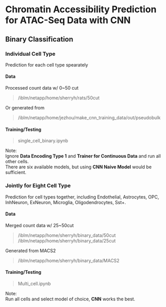 # Chromatin Accessibility Prediction for ATAC-Seq Data with CNN
## Binary Classification
### Individual Cell Type
Prediction for each cell type spearately
#### Data
Processed count data w/ 0~50 cut
> /iblm/netapp/home/sherryh/rats/50cut

Or generated from
> /iblm/netapp/home/jezhou/make_cnn_training_data/out/pseudobulk

#### Training/Testing
> single_cell_binary.ipynb

Note: <br>
Ignore **Data Encoding Type 1** and **Trainer for Continuous Data** and run all other cells. <br>
There are six available models, but using **CNN Naive Model** would be sufficient.

### Jointly for Eight Cell Type
Prediction for cell types together, including Endothelial, Astrocytes, OPC, InhNeuron, ExNeuron, Microglia, Oligodendrocytes, Sst+.

#### Data
Merged count data w/ 25~50cut
> /iblm/netapp/home/sherryh/binary_data/50cut
> /iblm/netapp/home/sherryh/binary_data/25cut

Generated from MACS2
> /iblm/netapp/home/sherryh/binary_data/MACS2

#### Training/Testing
> Multi_cell.ipynb

Note: <br>
Run all cells and select model of choice, **CNN** works the best. 
